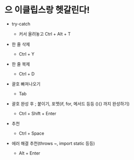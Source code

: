 # 으 이클립스랑 헷갈린다!

- try-catch
   - 커서 올려놓고 Ctrl + Alt + T

- 한 줄 삭제
   - Ctrl + Y

- 한 줄 복제
   - Ctrl + D

- 괄호 빠져나오기
   - Tab

- 괄호 완성 후 ; 붙이기, 포멧(if, for, 메서드 등등 (){} 까지 완성하기)
   - Ctrl + Shift + Enter

- 추천
   - Ctrl + Space

- 에러 해결 추천(throws ~, import static 등등)
   - Alt + Enter
   
